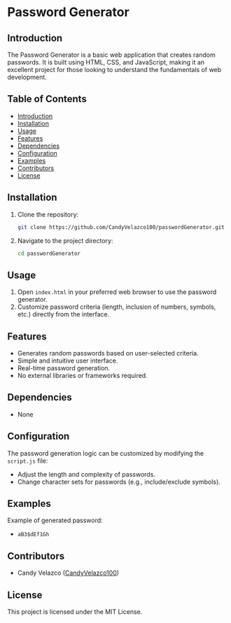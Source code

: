 # Password Generator

## Introduction
The Password Generator is a basic web application that creates random passwords. It is built using HTML, CSS, and JavaScript, making it an excellent project for those looking to understand the fundamentals of web development.

## Table of Contents
- [Introduction](#introduction)
- [Installation](#installation)
- [Usage](#usage)
- [Features](#features)
- [Dependencies](#dependencies)
- [Configuration](#configuration)
- [Examples](#examples)
- [Contributors](#contributors)
- [License](#license)

## Installation
1. Clone the repository:
    ```sh
    git clone https://github.com/CandyVelazco100/passwordGenerator.git
    ```
2. Navigate to the project directory:
    ```sh
    cd passwordGenerator
    ```

## Usage
1. Open `index.html` in your preferred web browser to use the password generator.
2. Customize password criteria (length, inclusion of numbers, symbols, etc.) directly from the interface.

## Features
- Generates random passwords based on user-selected criteria.
- Simple and intuitive user interface.
- Real-time password generation.
- No external libraries or frameworks required.

## Dependencies
- None

## Configuration
The password generation logic can be customized by modifying the `script.js` file:
- Adjust the length and complexity of passwords.
- Change character sets for passwords (e.g., include/exclude symbols).

## Examples
Example of generated password:
- `aB3$dEf1Gh`

## Contributors
- Candy Velazco ([CandyVelazco100](https://github.com/CandyVelazco100))

## License
This project is licensed under the MIT License.

